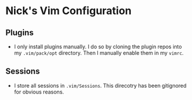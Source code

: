 # Nick's Vim Configuration

## Plugins
* I only install plugins manually. I do so by cloning the plugin repos into my `.vim/pack/opt` directory. Then I manually enable them in my `vimrc`.

## Sessions
* I store all sessions in `.vim/Sessions`. This direcotry has been gitignored for obvious reasons.
